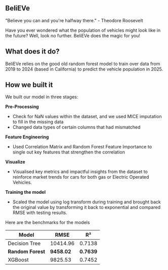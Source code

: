## BeliEVe
"Believe you can and you're halfway there." - Theodore Roosevelt 

Have you ever wondered what the population of vehicles might look like in the future?
Well, look no further. BeliEVe does the magic for you!

## What does it do?
BeliEVe relies on the good old random forest model to train over data from 2019 to 2024 (based in California) to predict the vehicle population in 2025. 

## How we built it
We built our model in three stages:

**Pre-Processing**
- Check for NaN values within the dataset, and we used MICE imputation to fill in the missing data
- Changed data types of certain columns that had mismatched

**Feature Engineering**
- Used Correlation Matrix and Random Forest Feature Importance to single out key features that strengthen the correlation

**Visualize**
- Visualised key metrics and impactful insights from the dataset to reinforce market trends for cars for both gas or Electric Operated Vehicles.

**Training the model**
- Scaled the model using log transform during training and brought back the original value by transforming it back to exponential and compared RMSE with testing results.

Here are the benchmarks for the models

| Model          | RMSE                        | R²                          |
|----------------|-----------------------------|-----------------------------|
| Decision Tree | 10414.96                | 0.7138                  |
| **Random Forest**  | **9458.02**                     | **0.7639**                      |
| XGBoost        | 9825.53                     | 0.7452                      |


